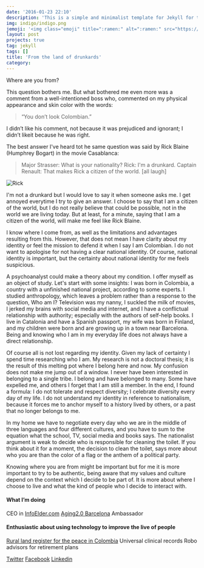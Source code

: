 ```yaml
---
date: '2016-01-23 22:10'
description: 'This is a simple and minimalist template for Jekyll for those who likes to eat noodles.'
img: indigo/indigo.png
jemoji: '<img class="emoji" title=":ramen:" alt=":ramen:" src="https://assets.github.com/images/icons/emoji/unicode/1f35c.png" height="20" width="20" align="absmiddle">'
layout: post
projects: true
tag: jekyll
tags: []
title: 'From the land of drunkards'
category: 
---
```

Where are you from?

This question bothers me. But what bothered me even more was a comment from a well-intentioned boss who, commented on my physical appearance and skin color with the words: 

> “You don’t look Colombian.”  

I didn’t like his comment, not because it was prejudiced and ignorant;  I didn’t likeit because he was right.

The best answer I've heard tot he same question was said by Rick Blaine (Humphrey Bogart) in the movie Casablanca:

> Major Strasser: What is your nationality?
Rick: I'm a drunkard.
Captain Renault: That makes Rick a citizen of the world.
[all laugh]

![Rick](https://unaofertaquenorechazaras.files.wordpress.com/2013/10/casablanca-amargura2.jpg)

I'm not a drunkard but I would love to say it when someone asks me. I get annoyed everytime I try to give an answer. I choose to say that I am a citizen of the world, but I do not really believe that could be possible, not in the world we are living today. But at least, for a minute, saying that I am a citizen of the world, will make me feel like Rick Blaine.

I know where I come from, as well as the limitations and advantages resulting from this. However, that does not mean I have clarity about my identity or feel the mission to defend it when I say I am Colombian. I do not want to apologise for not having a clear national identity. Of course, national identity is important, but the certainty about national identity for me feels suspicious. 

A psychoanalyst could make a theory about my condition. I offer myself as an object of study. Let's start with some insights: I was born in Colombia, a country with a unfinished national project, according to some experts. I studied anthropology, which leaves a problem rather than a response to the question, Who am I? Television was my nanny, I suckled the milk of movies, I jerked my brains with social media and internet, and I have a conflictual relationship with authority; especially with the authors of self-help books. I live in Catalonia and have a Spanish passport, my wife was born in Finland, and my children were born and are growing up in a town near Barcelona. Being and knowing who I am in my everyday life does not always have a direct relationship.

Of course all is not lost regarding my identity. Given my lack of certainty I spend time researching who I am. My research is not a doctoral thesis; it is the result of this melting pot where I belong here and now. My confusion does not make me jump out of a window. I never have been interested in belonging to a single tribe. I belong and have belonged to many. Some have expelled me, and others I forget that I am still  a member. In the end, I found a formula: I do not tolerate and respect diversity; I celebrate diversity every day of my life. I do not understand my identity in reference to nationalism, because it forces me to anchor myself to a history lived by others, or a past that no longer belongs to me.

In my home we have to negotiate every day who we are in the middle of three languages and four different cultures, and you have to sum to the equation what the school, TV, social media and books says. The nationalist argument is weak to decide who is responsible for cleaning the toilet. If you think about it for a moment, the decision to clean the toilet, says more about who you are than the color of a flag or the anthem of a political party.

Knowing where you are from might be important but for me it is more important to try to be authentic, being aware that my values and culture depend on the context which I decide to be part of. It is more about where I choose to live and what the kind of people who I decide to interact with. 

#### What I’m doing

CEO in [InfoElder.com](https://angel.co/infoelder-com)
[Aging2.0 Barcelona](http://www.meetup.com/es/Aging2-0-Barcelona/about/ "Aging2.0 Barcelona") Ambassador

#### Enthusiastic about using technology to improve the live of people

[Rural land register for the peace in Colombia](https://steemit.com/colombia/@jpca78/how-blockchain-could-contribute-to-the-peace-process-in-colombia)
Universal clinical records
Robo advisors for retirement plans


[Twitter](https://twitter.com/JuanPCorrea)
[Facebook](https://www.facebook.com/jp.correa78)
[Linkedin](https://es.linkedin.com/in/juan-pablo-correa-2a60a42)


